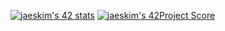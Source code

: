 [![jaeskim's 42 stats](https://badge42.herokuapp.com/api/stats/hkrifa)](https://github.com/JaeSeoKim/badge42)
[![jaeskim's 42Project Score](https://badge42.herokuapp.com/api/project/hkrifa/ft_printf)](https://github.com/JaeSeoKim/badge42)



